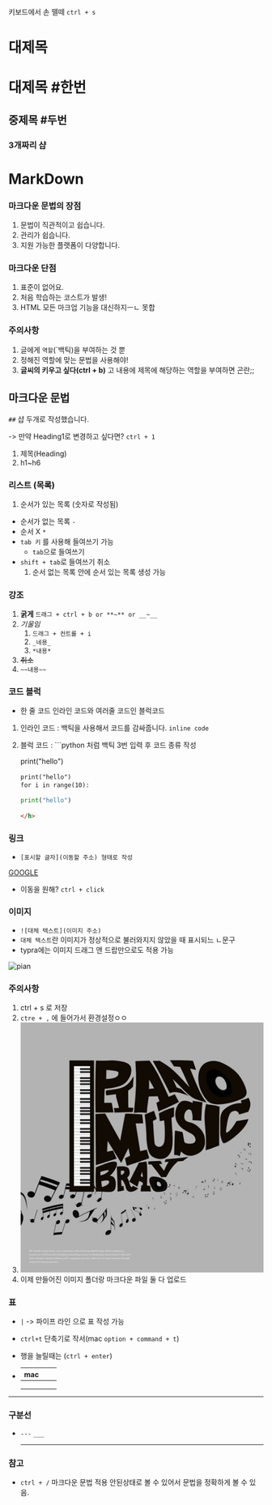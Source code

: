 키보드에서 손 뗄떼 `ctrl + s`



<h1>대제목</h1>

# 대제목 #한번

## 중제목 #두번 ## 

### 3개짜리 샵

# MarkDown

### 마크다운 문법의 장점

1. 문법이 직관적이고 쉽습니다.
2. 관리가 쉽습니다.
3. 지원 가능한 플랫폼이 다양합니다.

### 마크다운 단점

1. 표준이 없어요.
2. 처음 학습하는 코스트가 발생!
3. HTML 모든 마크업 기능을 대신하지ㅡㄴ 못합

### 주의사항

1. 글에게 `역할`(`백틱)을 부여하는 것 뿐
2. 정해진 역할에 맞는 문법을 사용해야!
3. **글씨의 키우고 싶다(ctrl + b)** 고 내용에 제목에 해당하는 역할을 부여하면 곤란;;



## 마크다운 문법

`##` 샵 두개로 작성했습니다.

-> 만약 Heading1로 변경하고 싶다면? `ctrl + 1`

1. 제목(Heading)
2. h1~h6





### 리스트 (목록)

1. 순서가 있는 목록 (숫자로 작성됨)

- 순서가 없는 목록 `-`
- 순서 X `*`
- `tab 키` 를 사용해 들여쓰기 가능
  - `tab`으로 들여쓰기
- `shift + tab`로 들여쓰기 취소
  1. 순서 없는 목록 안에 순서 있는 목록 생성 가능





### 강조

1. **굵게** `드래그 + ctrl + b or **~** or __~__`
2. _기울임_
   1. `드래그 + 컨트롤 + i`
   2. `_네용_`
   3. `*내용*`
3.  ~~취소~~
   1. `~~내용~~`



### 코드 블럭

- 한 줄 코드 인라인 코드와 여러줄 코드인 블럭코드

1. 인라인 코드 : 백틱을 사용해서 코드를 감싸줍니다. `inline code`

2. 블럭 코드 : ```python 처럼 백틱 3번 입력 후 코드 종류 작성

   print("hello")

   ``` print("hello")
   print("hello")
   for i in range(10):
   ```

   ```python
   print("hello")
   ```

   ```html
   </h>
   ```

   

### 링크

- `[표시할 글자](이동할 주소) 형태로 작성`

[GOOGLE](http://google.com)

- 이동을 원해? `ctrl + click`



### 이미지

- `![대체 텍스트](이미지 주소)`
- `대체 텍스트`란 이미지가 정상적으로 불러와지지 않았을 때 표시되느 ㄴ문구
- typra에는 이미지 드래그 앤 드랍만으로도 적용 가능

![pian](C:\Users\윤영진\Desktop\laptop\사진\pian.jpg)



### 주의사항

1. ctrl + s 로 저장
2. `ctre + ,` 에 들어가서 환경설정ㅇㅇ
3. ![pian](markdown.assets/pian.jpg)
4. 이제 만들어진 이미지 폴더랑 마크다운 파일 둘 다 업로드



### 표

- `|` -> 파이프 라인 으로 표 작성 가능
- `ctrl+t` 단축기로 작서(mac `option + command + t`)
- 행을 늘릴때는 (`ctrl + enter`)



- | mac  |      |      |
  | ---- | ---- | ---- |
  |      |      |      |
  |      |      |      |
  |      |      |      |



---

### 구분선

- `---` `___`

  ---



### 참고

- `ctrl + /` 마크다운 문법 적용 안된상태로 볼 수 있어서 문법을 정확하게 볼 수 있음.

